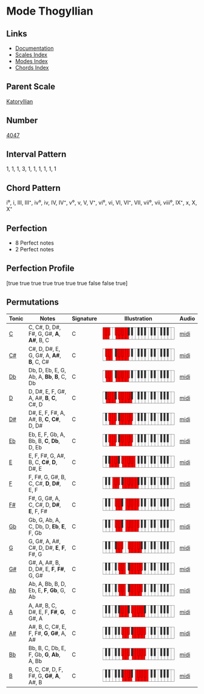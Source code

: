 # Mode Thogyllian

## Links

- [Documentation](index.md)
- [Scales Index](Scales.md)
- [Modes Index](Modes.md)
- [Chords Index](Chords.md)

## Parent Scale

[Katoryllian](ScaleKatoryllian.md)

## Number

[4047](https://ianring.com/musictheory/scales/4047)

## Interval Pattern

1, 1, 1, 3, 1, 1, 1, 1, 1, 1

## Chord Pattern

i⁰, i, III, III⁺, iv⁰, iv, IV, IV⁺, v⁰, v, V, V⁺, vi⁰, vi, VI, VI⁺, VII, vii⁰, vii, viii⁰, IX⁺, x, X, X⁺

## Perfection

- 8 Perfect notes
- 2 Perfect notes

## Perfection Profile

[true true true true true true true false false true]

## Permutations

| Tonic | Notes | Signature | Illustration | Audio |
|-------|-------|-----------|--------------|-------|
| [C](ModeCNaturalThogyllian.md) | C, C#, D, D#, F#, G, G#, **A**, **A#**, B, C | C | ![CNaturalThogyllian](ModeCNaturalThogyllian.png) | [midi](https://github.com/edipermadi/music/blob/main/docs/ModeCNaturalThogyllian.mid?raw=true) |
| [C#](ModeCSharpThogyllian.md) | C#, D, D#, E, G, G#, A, **A#**, **B**, C, C# | C | ![CSharpThogyllian](ModeCSharpThogyllian.png) | [midi](https://github.com/edipermadi/music/blob/main/docs/ModeCSharpThogyllian.mid?raw=true) |
| [Db](ModeDFlatThogyllian.md) | Db, D, Eb, E, G, Ab, A, **Bb**, **B**, C, Db | C | ![DFlatThogyllian](ModeDFlatThogyllian.png) | [midi](https://github.com/edipermadi/music/blob/main/docs/ModeDFlatThogyllian.mid?raw=true) |
| [D](ModeDNaturalThogyllian.md) | D, D#, E, F, G#, A, A#, **B**, **C**, C#, D | C | ![DNaturalThogyllian](ModeDNaturalThogyllian.png) | [midi](https://github.com/edipermadi/music/blob/main/docs/ModeDNaturalThogyllian.mid?raw=true) |
| [D#](ModeDSharpThogyllian.md) | D#, E, F, F#, A, A#, B, **C**, **C#**, D, D# | C | ![DSharpThogyllian](ModeDSharpThogyllian.png) | [midi](https://github.com/edipermadi/music/blob/main/docs/ModeDSharpThogyllian.mid?raw=true) |
| [Eb](ModeEFlatThogyllian.md) | Eb, E, F, Gb, A, Bb, B, **C**, **Db**, D, Eb | C | ![EFlatThogyllian](ModeEFlatThogyllian.png) | [midi](https://github.com/edipermadi/music/blob/main/docs/ModeEFlatThogyllian.mid?raw=true) |
| [E](ModeENaturalThogyllian.md) | E, F, F#, G, A#, B, C, **C#**, **D**, D#, E | C | ![ENaturalThogyllian](ModeENaturalThogyllian.png) | [midi](https://github.com/edipermadi/music/blob/main/docs/ModeENaturalThogyllian.mid?raw=true) |
| [F](ModeFNaturalThogyllian.md) | F, F#, G, G#, B, C, C#, **D**, **D#**, E, F | C | ![FNaturalThogyllian](ModeFNaturalThogyllian.png) | [midi](https://github.com/edipermadi/music/blob/main/docs/ModeFNaturalThogyllian.mid?raw=true) |
| [F#](ModeFSharpThogyllian.md) | F#, G, G#, A, C, C#, D, **D#**, **E**, F, F# | C | ![FSharpThogyllian](ModeFSharpThogyllian.png) | [midi](https://github.com/edipermadi/music/blob/main/docs/ModeFSharpThogyllian.mid?raw=true) |
| [Gb](ModeGFlatThogyllian.md) | Gb, G, Ab, A, C, Db, D, **Eb**, **E**, F, Gb | C | ![GFlatThogyllian](ModeGFlatThogyllian.png) | [midi](https://github.com/edipermadi/music/blob/main/docs/ModeGFlatThogyllian.mid?raw=true) |
| [G](ModeGNaturalThogyllian.md) | G, G#, A, A#, C#, D, D#, **E**, **F**, F#, G | C | ![GNaturalThogyllian](ModeGNaturalThogyllian.png) | [midi](https://github.com/edipermadi/music/blob/main/docs/ModeGNaturalThogyllian.mid?raw=true) |
| [G#](ModeGSharpThogyllian.md) | G#, A, A#, B, D, D#, E, **F**, **F#**, G, G# | C | ![GSharpThogyllian](ModeGSharpThogyllian.png) | [midi](https://github.com/edipermadi/music/blob/main/docs/ModeGSharpThogyllian.mid?raw=true) |
| [Ab](ModeAFlatThogyllian.md) | Ab, A, Bb, B, D, Eb, E, **F**, **Gb**, G, Ab | C | ![AFlatThogyllian](ModeAFlatThogyllian.png) | [midi](https://github.com/edipermadi/music/blob/main/docs/ModeAFlatThogyllian.mid?raw=true) |
| [A](ModeANaturalThogyllian.md) | A, A#, B, C, D#, E, F, **F#**, **G**, G#, A | C | ![ANaturalThogyllian](ModeANaturalThogyllian.png) | [midi](https://github.com/edipermadi/music/blob/main/docs/ModeANaturalThogyllian.mid?raw=true) |
| [A#](ModeASharpThogyllian.md) | A#, B, C, C#, E, F, F#, **G**, **G#**, A, A# | C | ![ASharpThogyllian](ModeASharpThogyllian.png) | [midi](https://github.com/edipermadi/music/blob/main/docs/ModeASharpThogyllian.mid?raw=true) |
| [Bb](ModeBFlatThogyllian.md) | Bb, B, C, Db, E, F, Gb, **G**, **Ab**, A, Bb | C | ![BFlatThogyllian](ModeBFlatThogyllian.png) | [midi](https://github.com/edipermadi/music/blob/main/docs/ModeBFlatThogyllian.mid?raw=true) |
| [B](ModeBNaturalThogyllian.md) | B, C, C#, D, F, F#, G, **G#**, **A**, A#, B | C | ![BNaturalThogyllian](ModeBNaturalThogyllian.png) | [midi](https://github.com/edipermadi/music/blob/main/docs/ModeBNaturalThogyllian.mid?raw=true) |
